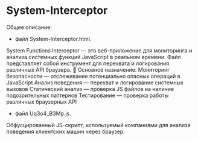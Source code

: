 # System-Interceptor
Общее описание:

- файл System-Interceptor.html.

System Functions Interceptor — это веб-приложение для мониторинга и анализа системных функций JavaScript в реальном времени. Файл представляет собой инструмент для перехвата и логирования различных API браузера.
🎯 Основное назначение:
Мониторинг безопасности — отслеживание потенциально опасных операций в JavaScript
Анализ поведения — перехват и логирование системных вызовов
Статический анализ — проверка JS файлов на наличие подозрительных паттернов
Тестирование — проверка работы различных браузерных API

- файл Uq3o4_B3Mp.js.

Обфусцированный JS-скрипт, используемый компаниями для анализа поведения клиентских машин через браузер.
